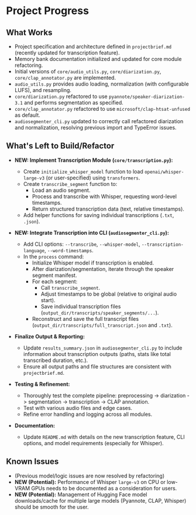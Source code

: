 # Project Progress

## What Works

- Project specification and architecture defined in `projectbrief.md` (recently updated for transcription feature).
- Memory bank documentation initialized and updated for core module refactoring.
- Initial versions of `core/audio_utils.py`, `core/diarization.py`, `core/clap_annotator.py` are implemented.
- `audio_utils.py` provides audio loading, normalization (with configurable LUFS), and resampling.
- `core/diarization.py` refactored to use `pyannote/speaker-diarization-3.1` and performs segmentation as specified.
- `core/clap_annotator.py` refactored to use `microsoft/clap-htsat-unfused` as default.
- `audiosegmenter_cli.py` updated to correctly call refactored diarization and normalization, resolving previous import and TypeError issues.

## What's Left to Build/Refactor

- **NEW: Implement Transcription Module (`core/transcription.py`):**
  - Create `initialize_whisper_model` function to load `openai/whisper-large-v3` (or user-specified) using `transformers`.
  - Create `transcribe_segment` function to:
    - Load an audio segment.
    - Process and transcribe with Whisper, requesting word-level timestamps.
    - Return structured transcription data (text, relative timestamps).
  - Add helper functions for saving individual transcriptions (`.txt`, `.json`).

- **NEW: Integrate Transcription into CLI (`audiosegmenter_cli.py`):**
  - Add CLI options: `--transcribe`, `--whisper-model`, `--transcription-language`, `--word-timestamps`.
  - In the `process` command:
    - Initialize Whisper model if transcription is enabled.
    - After diarization/segmentation, iterate through the speaker segment manifest.
    - For each segment:
      - Call `transcribe_segment`.
      - Adjust timestamps to be global (relative to original audio start).
      - Save individual transcription files (`output_dir/transcripts/speaker_segments/...`).
    - Reconstruct and save the full transcript files (`output_dir/transcripts/full_transcript.json` and `.txt`).

- **Finalize Output & Reporting:**
  - Update `results_summary.json` in `audiosegmenter_cli.py` to include information about transcription outputs (paths, stats like total transcribed duration, etc.).
  - Ensure all output paths and file structures are consistent with `projectbrief.md`.

- **Testing & Refinement:**
  - Thoroughly test the complete pipeline: preprocessing -> diarization -> segmentation -> transcription -> CLAP annotation.
  - Test with various audio files and edge cases.
  - Refine error handling and logging across all modules.

- **Documentation:**
  - Update `README.md` with details on the new transcription feature, CLI options, and model requirements (especially for Whisper).

## Known Issues

- (Previous model/logic issues are now resolved by refactoring)
- **NEW (Potential):** Performance of Whisper `large-v3` on CPU or low-VRAM GPUs needs to be documented as a consideration for users.
- **NEW (Potential):** Management of Hugging Face model downloads/cache for multiple large models (Pyannote, CLAP, Whisper) should be smooth for the user. 